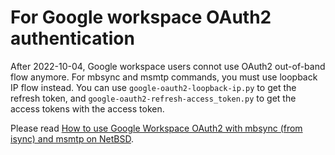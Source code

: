 # For Google workspace OAuth2 authentication

After 2022-10-04, Google workspace users connot use OAuth2 out-of-band
flow anymore. For mbsync and msmtp commands, you must use loopback IP flow
instead.
You can use `google-oauth2-loopback-ip.py` to get the refresh token,
and `google-oauth2-refresh-access_token.py` to get the access tokens
with the access token.

Please read [How to use Google Workspace OAuth2 with mbsync (from isync) and msmtp on NetBSD](https://blog.onodera.asia/2022/09/how-to-use-google-workspace-oauth2-with.html).
